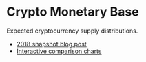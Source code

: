 # Crypto Monetary Base

Expected cryptocurrency supply distributions.

 - [2018 snapshot blog post](https://medium.com/@galea/cypherpunk-central-planning-crypto-distribution-inflation-charts-36f666ebf16d)
 - [Interactive comparison charts](https://tagto.org/dataviz/crypto-monetary-base/)
